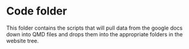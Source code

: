 # Code folder

This folder contains the scripts that will pull data from the google docs
down into QMD files and drops them into the appropriate folders
in the website tree.

